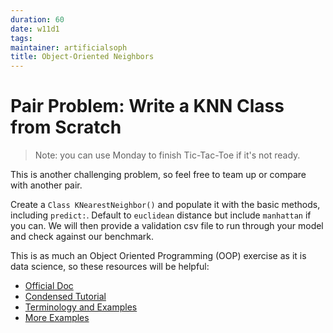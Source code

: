 ```yaml
---
duration: 60
date: w11d1
tags:
maintainer: artificialsoph
title: Object-Oriented Neighbors
---
```


# Pair Problem: Write a KNN Class from Scratch

>Note: you can use Monday to finish Tic-Tac-Toe if it's not ready.

This is another challenging problem, so feel free to team up or compare with another pair.

Create a `Class KNearestNeighbor()` and populate it with the basic methods, including `predict:`. Default to `euclidean` distance but include `manhattan` if you can. We will then provide a validation csv file to run through your model and check against our benchmark.

This is as much an Object Oriented Programming (OOP) exercise as it is data science, so these resources will be helpful:

- [Official Doc](https://docs.python.org/3/tutorial/classes.html)
- [Condensed Tutorial](https://jeffknupp.com/blog/2014/06/18/improve-your-python-python-classes-and-object-oriented-programming/)
- [Terminology and Examples](http://www.tutorialspoint.com/python/python_classes_objects.htm)
- [More Examples](http://introtopython.org/classes.html)
